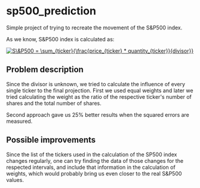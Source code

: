 # sp500_prediction

Simple project of trying to recreate the movement of the S&P500 index.

As we know, S&P500 index is calculated as:

<a href="https://www.codecogs.com/eqnedit.php?latex=S\&P500&space;=&space;\sum_{ticker}{\frac{price_{ticker}&space;*&space;quantity_{ticker}}{divisor}}" target="_blank"><img src="https://latex.codecogs.com/gif.latex?S\&P500&space;=&space;\sum_{ticker}{\frac{price_{ticker}&space;*&space;quantity_{ticker}}{divisor}}" title="S\&P500 = \sum_{ticker}{\frac{price_{ticker} * quantity_{ticker}}{divisor}}" /></a>

## Problem description

Since the divisor is unknown, we tried to calculate the influence of every single ticker to the final projection.
First we used equal weights and later we tried calculating the weight as the ratio of the respective ticker's number of shares and the total number of shares.

Second approach gave us 25% better results when the squared errors are measured.

## Possible improvements

Since the list of the tickers used in the calculation of the SP500 index changes regularly, one can try finding the data of those changes for the respected intervals, 
and include that information in the calculation of weights, which would probably bring us even closer to the real S&P500 values.
